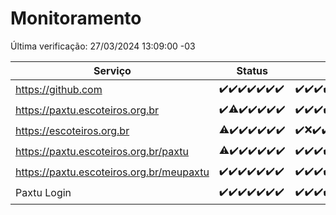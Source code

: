 # Monitoramento

Última verificação: 27/03/2024 13:09:00 -03

|Serviço|Status|Últimas 24h|
|---|---|---|
|https://github.com|<span title="2024-03-20: OK=24">✔️</span><span title="2024-03-21: OK=24">✔️</span><span title="2024-03-22: OK=24">✔️</span><span title="2024-03-23: OK=24">✔️</span><span title="2024-03-24: OK=24">✔️</span><span title="2024-03-25: OK=24">✔️</span><span title="2024-03-26: OK=17">✔️</span>|<span title="26/03/2024 14:04:00 -03 : 200">✔️</span><span title="26/03/2024 15:08:00 -03 : 200">✔️</span><span title="26/03/2024 16:05:00 -03 : 200">✔️</span><span title="26/03/2024 17:06:00 -03 : 200">✔️</span><span title="26/03/2024 18:06:00 -03 : 200">✔️</span><span title="26/03/2024 19:06:00 -03 : 200">✔️</span><span title="26/03/2024 20:06:00 -03 : 200">✔️</span><span title="26/03/2024 21:29:00 -03 : 200">✔️</span><span title="26/03/2024 22:39:00 -03 : 200">✔️</span><span title="26/03/2024 23:13:00 -03 : 200">✔️</span><span title="27/03/2024 00:06:00 -03 : 200">✔️</span><span title="27/03/2024 01:08:00 -03 : 200">✔️</span><span title="27/03/2024 02:07:00 -03 : 200">✔️</span><span title="27/03/2024 03:08:00 -03 : 200">✔️</span><span title="27/03/2024 04:05:00 -03 : 200">✔️</span><span title="27/03/2024 05:08:00 -03 : 200">✔️</span><span title="27/03/2024 06:07:00 -03 : 200">✔️</span><span title="27/03/2024 07:06:00 -03 : 200">✔️</span><span title="27/03/2024 08:04:00 -03 : 200">✔️</span><span title="27/03/2024 09:11:00 -03 : 200">✔️</span><span title="27/03/2024 10:05:00 -03 : 200">✔️</span><span title="27/03/2024 11:06:00 -03 : 200">✔️</span><span title="27/03/2024 12:03:00 -03 : 200">✔️</span><span title="27/03/2024 13:09:00 -03 : 200">✔️</span>|
|https://paxtu.escoteiros.org.br|<span title="2024-03-20: OK=24">✔️</span><span title="2024-03-21: OK=23, Falhas=1">⚠️</span><span title="2024-03-22: OK=24">✔️</span><span title="2024-03-23: OK=24">✔️</span><span title="2024-03-24: OK=24">✔️</span><span title="2024-03-25: OK=24">✔️</span><span title="2024-03-26: OK=17">✔️</span>|<span title="26/03/2024 14:04:00 -03 : 200">✔️</span><span title="26/03/2024 15:08:00 -03 : 200">✔️</span><span title="26/03/2024 16:05:00 -03 : 200">✔️</span><span title="26/03/2024 17:06:00 -03 : 200">✔️</span><span title="26/03/2024 18:06:00 -03 : 200">✔️</span><span title="26/03/2024 19:06:00 -03 : 200">✔️</span><span title="26/03/2024 20:06:00 -03 : 200">✔️</span><span title="26/03/2024 21:29:00 -03 : 200">✔️</span><span title="26/03/2024 22:39:00 -03 : 200">✔️</span><span title="26/03/2024 23:13:00 -03 : 200">✔️</span><span title="27/03/2024 00:06:00 -03 : 200">✔️</span><span title="27/03/2024 01:08:00 -03 : 200">✔️</span><span title="27/03/2024 02:07:00 -03 : 200">✔️</span><span title="27/03/2024 03:08:00 -03 : 200">✔️</span><span title="27/03/2024 04:05:00 -03 : 200">✔️</span><span title="27/03/2024 05:08:00 -03 : 200">✔️</span><span title="27/03/2024 06:07:00 -03 : 200">✔️</span><span title="27/03/2024 07:06:00 -03 : 200">✔️</span><span title="27/03/2024 08:04:00 -03 : 200">✔️</span><span title="27/03/2024 09:11:00 -03 : 200">✔️</span><span title="27/03/2024 10:05:00 -03 : 200">✔️</span><span title="27/03/2024 11:06:00 -03 : 200">✔️</span><span title="27/03/2024 12:03:00 -03 : 200">✔️</span><span title="27/03/2024 13:09:00 -03 : 200">✔️</span>|
|https://escoteiros.org.br|<span title="2024-03-20: OK=22, Falhas=2">⚠️</span><span title="2024-03-21: OK=24">✔️</span><span title="2024-03-22: OK=24">✔️</span><span title="2024-03-23: OK=24">✔️</span><span title="2024-03-24: OK=24">✔️</span><span title="2024-03-25: OK=24">✔️</span><span title="2024-03-26: OK=17">✔️</span>|<span title="26/03/2024 14:04:00 -03 : 200">✔️</span><span title="26/03/2024 15:08:00 -03 : 403">❌</span><span title="26/03/2024 16:05:00 -03 : 200">✔️</span><span title="26/03/2024 17:06:00 -03 : 200">✔️</span><span title="26/03/2024 18:06:00 -03 : 200">✔️</span><span title="26/03/2024 19:06:00 -03 : 200">✔️</span><span title="26/03/2024 20:06:00 -03 : 200">✔️</span><span title="26/03/2024 21:29:00 -03 : 200">✔️</span><span title="26/03/2024 22:39:00 -03 : 200">✔️</span><span title="26/03/2024 23:13:00 -03 : 200">✔️</span><span title="27/03/2024 00:06:00 -03 : 200">✔️</span><span title="27/03/2024 01:08:00 -03 : 200">✔️</span><span title="27/03/2024 02:07:00 -03 : 200">✔️</span><span title="27/03/2024 03:08:00 -03 : 200">✔️</span><span title="27/03/2024 04:05:00 -03 : 200">✔️</span><span title="27/03/2024 05:08:00 -03 : 200">✔️</span><span title="27/03/2024 06:07:00 -03 : 200">✔️</span><span title="27/03/2024 07:06:00 -03 : 200">✔️</span><span title="27/03/2024 08:04:00 -03 : 200">✔️</span><span title="27/03/2024 09:11:00 -03 : 200">✔️</span><span title="27/03/2024 10:05:00 -03 : 200">✔️</span><span title="27/03/2024 11:06:00 -03 : 200">✔️</span><span title="27/03/2024 12:03:00 -03 : 200">✔️</span><span title="27/03/2024 13:09:00 -03 : 200">✔️</span>|
|https://paxtu.escoteiros.org.br/paxtu|<span title="2024-03-20: OK=23, Falhas=1">⚠️</span><span title="2024-03-21: OK=24">✔️</span><span title="2024-03-22: OK=24">✔️</span><span title="2024-03-23: OK=24">✔️</span><span title="2024-03-24: OK=24">✔️</span><span title="2024-03-25: OK=24">✔️</span><span title="2024-03-26: OK=17">✔️</span>|<span title="26/03/2024 14:04:00 -03 : 200">✔️</span><span title="26/03/2024 15:08:00 -03 : 200">✔️</span><span title="26/03/2024 16:05:00 -03 : 200">✔️</span><span title="26/03/2024 17:06:00 -03 : 200">✔️</span><span title="26/03/2024 18:06:00 -03 : 200">✔️</span><span title="26/03/2024 19:06:00 -03 : 200">✔️</span><span title="26/03/2024 20:07:00 -03 : 200">✔️</span><span title="26/03/2024 21:29:00 -03 : 200">✔️</span><span title="26/03/2024 22:39:00 -03 : 200">✔️</span><span title="26/03/2024 23:13:00 -03 : 200">✔️</span><span title="27/03/2024 00:06:00 -03 : 200">✔️</span><span title="27/03/2024 01:08:00 -03 : 200">✔️</span><span title="27/03/2024 02:07:00 -03 : 200">✔️</span><span title="27/03/2024 03:08:00 -03 : 200">✔️</span><span title="27/03/2024 04:05:00 -03 : 200">✔️</span><span title="27/03/2024 05:08:00 -03 : 200">✔️</span><span title="27/03/2024 06:07:00 -03 : 200">✔️</span><span title="27/03/2024 07:06:00 -03 : 200">✔️</span><span title="27/03/2024 08:04:00 -03 : 200">✔️</span><span title="27/03/2024 09:11:00 -03 : 200">✔️</span><span title="27/03/2024 10:05:00 -03 : 200">✔️</span><span title="27/03/2024 11:06:00 -03 : 200">✔️</span><span title="27/03/2024 12:03:00 -03 : 200">✔️</span><span title="27/03/2024 13:09:00 -03 : 200">✔️</span>|
|https://paxtu.escoteiros.org.br/meupaxtu|<span title="2024-03-20: OK=24">✔️</span><span title="2024-03-21: OK=24">✔️</span><span title="2024-03-22: OK=24">✔️</span><span title="2024-03-23: OK=24">✔️</span><span title="2024-03-24: OK=24">✔️</span><span title="2024-03-25: OK=24">✔️</span><span title="2024-03-26: OK=17">✔️</span>|<span title="26/03/2024 14:04:00 -03 : 200">✔️</span><span title="26/03/2024 15:08:00 -03 : 200">✔️</span><span title="26/03/2024 16:05:00 -03 : 200">✔️</span><span title="26/03/2024 17:06:00 -03 : 200">✔️</span><span title="26/03/2024 18:06:00 -03 : 200">✔️</span><span title="26/03/2024 19:06:00 -03 : 200">✔️</span><span title="26/03/2024 20:07:00 -03 : 200">✔️</span><span title="26/03/2024 21:29:00 -03 : 200">✔️</span><span title="26/03/2024 22:39:00 -03 : 200">✔️</span><span title="26/03/2024 23:13:00 -03 : 200">✔️</span><span title="27/03/2024 00:06:00 -03 : 200">✔️</span><span title="27/03/2024 01:08:00 -03 : 200">✔️</span><span title="27/03/2024 02:07:00 -03 : 200">✔️</span><span title="27/03/2024 03:08:00 -03 : 200">✔️</span><span title="27/03/2024 04:05:00 -03 : 200">✔️</span><span title="27/03/2024 05:08:00 -03 : 200">✔️</span><span title="27/03/2024 06:07:00 -03 : 200">✔️</span><span title="27/03/2024 07:06:00 -03 : 200">✔️</span><span title="27/03/2024 08:04:00 -03 : 200">✔️</span><span title="27/03/2024 09:11:00 -03 : 200">✔️</span><span title="27/03/2024 10:05:00 -03 : 200">✔️</span><span title="27/03/2024 11:06:00 -03 : 200">✔️</span><span title="27/03/2024 12:03:00 -03 : 200">✔️</span><span title="27/03/2024 13:09:00 -03 : 200">✔️</span>|
|Paxtu Login|<span title="2024-03-20: OK=24">✔️</span><span title="2024-03-21: OK=24">✔️</span><span title="2024-03-22: OK=24">✔️</span><span title="2024-03-23: OK=24">✔️</span><span title="2024-03-24: OK=24">✔️</span><span title="2024-03-25: OK=24">✔️</span><span title="2024-03-26: OK=17">✔️</span>|<span title="26/03/2024 14:04:00 -03 : 200">✔️</span><span title="26/03/2024 15:08:00 -03 : 200">✔️</span><span title="26/03/2024 16:05:00 -03 : 200">✔️</span><span title="26/03/2024 17:06:00 -03 : 200">✔️</span><span title="26/03/2024 18:06:00 -03 : 200">✔️</span><span title="26/03/2024 19:06:00 -03 : 200">✔️</span><span title="26/03/2024 20:07:00 -03 : 200">✔️</span><span title="26/03/2024 21:29:00 -03 : 200">✔️</span><span title="26/03/2024 22:39:00 -03 : 200">✔️</span><span title="26/03/2024 23:13:00 -03 : 200">✔️</span><span title="27/03/2024 00:06:00 -03 : 200">✔️</span><span title="27/03/2024 01:08:00 -03 : 200">✔️</span><span title="27/03/2024 02:07:00 -03 : 200">✔️</span><span title="27/03/2024 03:08:00 -03 : 200">✔️</span><span title="27/03/2024 04:05:00 -03 : 200">✔️</span><span title="27/03/2024 05:08:00 -03 : 200">✔️</span><span title="27/03/2024 06:07:00 -03 : 200">✔️</span><span title="27/03/2024 07:06:00 -03 : 200">✔️</span><span title="27/03/2024 08:04:00 -03 : 200">✔️</span><span title="27/03/2024 09:11:00 -03 : 200">✔️</span><span title="27/03/2024 10:05:00 -03 : 200">✔️</span><span title="27/03/2024 11:06:00 -03 : 200">✔️</span><span title="27/03/2024 12:03:00 -03 : 200">✔️</span><span title="27/03/2024 13:09:00 -03 : 200">✔️</span>|
